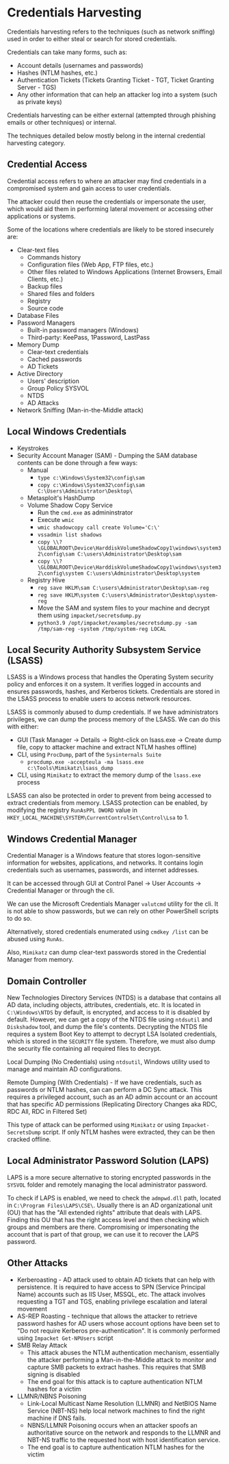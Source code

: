 # Credentials Harvesting

Credentials harvesting refers to the techniques (such as network sniffing) used in order to either steal or search for stored credentials.

Credentials can take many forms, such as:

* Account details (usernames and passwords)
* Hashes (NTLM hashes, etc.)
* Authentication Tickets (Tickets Granting Ticket - TGT, Ticket Granting Server - TGS)
* Any other information that can help an attacker log into a system (such as private keys)

Credentials harvesting can be either external (attempted through phishing emails or other techniques) or internal.

The techniques detailed below mostly belong in the internal credential harvesting category.

## Credential Access

Credential access refers to where an attacker may find credentials in a compromised system and gain access to user credentials.

The attacker could then reuse the credentials or impersonate the user, which would aid them in performing lateral movement or accessing other applications or systems.

Some of the locations where credentials are likely to be stored insecurely are:

* Clear-text files
	* Commands history
	* Configuration files (Web App, FTP files, etc.)
	* Other files related to Windows Applications (Internet Browsers, Email Clients, etc.)
	* Backup files
	* Shared files and folders
	* Registry
	* Source code
* Database Files
* Password Managers
	* Built-in password managers (Windows)
	* Third-party: KeePass, 1Password, LastPass
* Memory Dump
	* Clear-text credentials
	* Cached passwords
	* AD Tickets
* Active Directory
	* Users' description
	* Group Policy SYSVOL
	* NTDS
	* AD Attacks
* Network Sniffing (Man-in-the-Middle attack)

## Local Windows Credentials

* Keystrokes
* Security Account Manager (SAM) - Dumping the SAM database contents can be done through a few ways:
	* Manual
		* `type c:\Windows\System32\config\sam`
		* `copy c:\Windows\System32\config\sam C:\Users\Administrator\Desktop\`
	* Metasploit's HashDump
	* Volume Shadow Copy Service
		* Run the `cmd.exe` as admininstrator
		* Execute `wmic`
		* `wmic shadowcopy call create Volume='C:\'`
		* `vssadmin list shadows`
		* `copy \\?\GLOBALROOT\Device\HarddiskVolumeShadowCopy1\windows\system32\config\sam C:\users\Administrator\Desktop\sam`
		* `copy \\?\GLOBALROOT\Device\HarddiskVolumeShadowCopy1\windows\system32\config\system C:\users\Administrator\Desktop\system`
	* Registry Hive
		* `reg save HKLM\sam C:\users\Administrator\Desktop\sam-reg`
		* `reg save HKLM\system C:\users\Administrator\Desktop\system-reg`
		* Move the SAM and system files to your machine and decrypt them using `impacket/secretsdump.py`
		* `python3.9 /opt/impacket/examples/secretsdump.py -sam /tmp/sam-reg -system /tmp/system-reg LOCAL`

## Local Security Authority Subsystem Service (LSASS)

LSASS is a Windows process that handles the Operating System security policy and enforces it on a system. It verifies logged in accounts and ensures passwords, hashes, and Kerberos tickets. Credentials are stored in the LSASS process to enable users to access network resources.

LSASS is commonly abused to dump credentials. If we have administrators privileges, we can dump the process memory of the LSASS. We can do this with either:

* GUI (Task Manager -> Details -> Right-click on lsass.exe -> Create dump file, copy to attacker machine and extract NTLM hashes offline)
* CLI, using `ProcDump`, part of the `Sysinternals Suite`
	* `procdump.exe -accepteula -ma lsass.exe c:\Tools\Mimikatz\lsass_dump`
* CLI, using `Mimikatz` to extract the memory dump of the `lsass.exe` process

LSASS can also be protected in order to prevent from being accessed to extract credentials from memory. LSASS protection can be enabled, by modifying the registry `RunAsPPL DWORD` value in `HKEY_LOCAL_MACHINE\SYSTEM\CurrentControlSet\Control\Lsa` to 1.

## Windows Credential Manager

Credential Manager is a Windows feature that stores logon-sensitive information for websites, applications, and networks. It contains login credentials such as usernames, passwords, and internet addresses.

It can be accessed through GUI at Control Panel -> User Accounts -> Credential Manager or through the cli.

We can use the Microsoft Credentials Manager `valutcmd` utility for the cli. It is not able to show passwords, but we can rely on other PowerShell scripts to do so.

Alternatively, stored credentials enumerated using `cmdkey /list` can be abused using `RunAs`.

Also, `Mimikatz` can dump clear-text passwords stored in the Credential Manager from memory.

## Domain Controller

New Technologies Directory Services (NTDS) is a database that contains all AD data, including objects, attributes, credentials, etc. It is located in `C:\Windows\NTDS` by default, is encrypted, and access to it is disabled by default. However, we can get a copy of the NTDS file using `ntdsutil` and `Diskshadow` tool, and dump the file's contents. Decrypting the NTDS file requires a system Boot Key to attempt to decrypt LSA Isolated credentials, which is stored in the `SECURITY` file system. Therefore, we must also dump the security file containing all required files to decrypt.

Local Dumping (No Credentials) using `ntdsutil`, Windows utility used to manage and maintain AD configurations.

Remote Dumping (With Credentials) - If we have credentials, such as passwords or NTLM hashes, can can perform a DC Sync attack. This requires a privileged account, such as an AD admin account or an account that has specific AD permissions (Replicating Directory Changes aka RDC, RDC All, RDC in Filtered Set)

This type of attack can be performed using `Mimikatz` or using `Impacket-SecretsDump` script. If only NTLM hashes were extracted, they can be then cracked offline.

## Local Administrator Password Solution (LAPS)

LAPS is a more secure alternative to storing encrypted passwords in the `SYSVOL` folder and remotely managing the local administrator password.

To check if LAPS is enabled, we need to check the `admpwd.dll` path, located in `C:\Program Files\LAPS\CSE\`. Usually there is an AD organizational unit (OU) that has the "All extended rights" attribute that deals with LAPS. Finding this OU that has the right access level and then checking which groups and members are there. Compromising or impersonating the account that is part of that group, we can use it to recover the LAPS password.

## Other Attacks

* Kerberoasting - AD attack used to obtain AD tickets that can help with persistence. It is required to have access to SPN (Service Principal Name) accounts such as IIS User, MSSQL, etc. The attack involves requesting a TGT and TGS, enabling privilege escalation and lateral movement
* AS-REP Roasting - technique that allows the attacker to retrieve password hashes for AD users whose account options have been set to "Do not require Kerberos pre-authentication". It is commonly performed using `Impacket Get-NPUsers` script
* SMB Relay Attack
	* This attack abuses the NTLM authentication mechanism, essentially the attacker performing a Man-in-the-Middle attack to monitor and capture SMB packets to extract hashes. This requires that SMB signing is disabled
	* The end goal for this attack is to capture authentication NTLM hashes for a victim
* LLMNR/NBNS Poisoning
	* Link-Local Multicast Name Resolution (LLMNR) and NetBIOS Name Service (NBT-NS) help local network machines to find the right machine if DNS fails.
	* NBNS/LLMNR Poisoning occurs when an attacker spoofs an authoritative source on the network and responds to the LLMNR and NBT-NS traffic to the requested host with host identification service.
	* The end goal is to capture authentication NTLM hashes for the victim